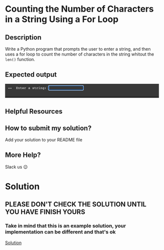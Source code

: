 # Counting the Number of Characters in a String Using a For Loop

## Description

Write a Python program that prompts the user to enter a string, and then uses a for loop to count the number of characters in the string whitout the `len()` function.

## Expected output
![expected output](../../../assets/ch_07_expected.gif)

## Helpful Resources

## How to submit my solution?

Add your solution to your README file

## More Help?

Slack us 😉

# Solution

## PLEASE DON'T CHECK THE SOLUTION UNTIL YOU HAVE FINISH YOURS

### Take in mind that this is an example solution, your implementation can be different and that's ok

[Solution](../sol)
